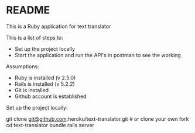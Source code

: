 # README

This is a Ruby application for text translator

This is a list of steps to:

* Set up the project locally
* Start the application and run the API's in postman to see the working


Assumptions:

* Ruby is installed (v 2.5.0)
* Rails is installed (v 5.2.2)
* Git is installed
* Github account is established


Set up the project locally:

git clone git@github.com:heroku/text-translator.git # or clone your own fork
cd text-translator
bundle
rails server
